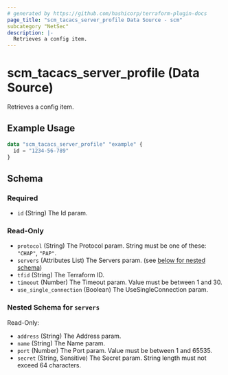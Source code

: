 ```yaml
---
# generated by https://github.com/hashicorp/terraform-plugin-docs
page_title: "scm_tacacs_server_profile Data Source - scm"
subcategory "NetSec"
description: |-
  Retrieves a config item.
---
```


# scm_tacacs_server_profile (Data Source)

Retrieves a config item.

## Example Usage

```terraform
data "scm_tacacs_server_profile" "example" {
  id = "1234-56-789"
}
```

<!-- schema generated by tfplugindocs -->
## Schema

### Required

- `id` (String) The Id param.

### Read-Only

- `protocol` (String) The Protocol param. String must be one of these: `"CHAP"`, `"PAP"`.
- `servers` (Attributes List) The Servers param. (see [below for nested schema](#nestedatt--servers))
- `tfid` (String) The Terraform ID.
- `timeout` (Number) The Timeout param. Value must be between 1 and 30.
- `use_single_connection` (Boolean) The UseSingleConnection param.

<a id="nestedatt--servers"></a>
### Nested Schema for `servers`

Read-Only:

- `address` (String) The Address param.
- `name` (String) The Name param.
- `port` (Number) The Port param. Value must be between 1 and 65535.
- `secret` (String, Sensitive) The Secret param. String length must not exceed 64 characters.
